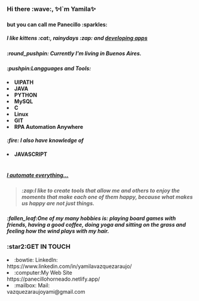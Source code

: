 
<!--
**PanecilloHorneado/PanecilloHorneado** is a ✨ _special_ ✨ repository because its `README.md` (this file) appears on your GitHub profile.

Here are some ideas to get you started:

- 🔭 I’m currently working on ...
- 🌱 I’m currently learning ...
- 👯 I’m looking to collaborate on ...
- 🤔 I’m looking for help with ...
- 💬 Ask me about ...
- 📫 How to reach me: ...
- 😄 Pronouns: ...
- ⚡ Fun fact: ...
-->
<h3>Hi there :wave:, ✨I`m Yamila✨<h3>
<h4> but you can call me Panecillo :sparkles: <h4>
<h5> I like kittens :cat:, rainydays :zap: and <u>developing apps</u>
<h5>:round_pushpin: Currently I'm living in Buenos Aires.<h5>
<h4><i>:pushpin:Langguages and Tools:</i><h4>
<li>UIPATH</li> 
<li> JAVA</li>
<li>PYTHON </li>
<li>MySQL</li>
<li>C</li>
<li>Linux</li>
<li>GIT</li>
<li>RPA Automation Anywhere</li>
<h4><i>:fire: I also have knowledge of</i><h4>
<li>JAVASCRIPT</li>



#
<h5><u>I automate everything... </u><h5>

<blockquote>:zap:I like to create tools that allow me and others to enjoy the moments that make each one of them happy, because what makes us happy are not just things.</blockquote>

<h5>:fallen_leaf:One of my many hobbies is: playing board games with friends, having a good coffee, doing yoga and sitting on the grass and feeling how the wind plays with my hair.</h5>

<h3>:star2:GET IN TOUCH </h3>
<li>:bowtie: LinkedIn:</li><a>https://www.linkedin.com/in/yamilavazquezaraujo/</a>
<li>:computer:My Web Site</li><a>https://panecillohorneado.netlify.app/</a>
<li>:mailbox: Mail:</li>vazquezaraujoyami@gmail.com
